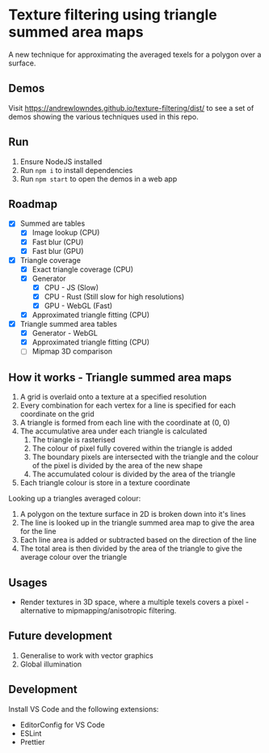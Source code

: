 # Texture filtering using triangle summed area maps
A new technique for approximating the averaged texels for a polygon over a surface.

## Demos
Visit https://andrewlowndes.github.io/texture-filtering/dist/ to see a set of demos showing the various techniques used in this repo.

## Run
1. Ensure NodeJS installed
2. Run `npm i` to install dependencies
3. Run `npm start` to open the demos in a web app

## Roadmap
- [x] Summed are tables
  - [x] Image lookup (CPU)
  - [x] Fast blur (CPU)
  - [x] Fast blur (GPU)
- [x] Triangle coverage
  - [x] Exact triangle coverage (CPU)
  - [x] Generator
    - [x] CPU - JS (Slow)
    - [x] CPU - Rust (Still slow for high resolutions)
    - [x] GPU - WebGL (Fast)
  - [x] Approximated triangle fitting (CPU)
- [x] Triangle summed area tables
  - [x] Generator - WebGL
  - [x] Approximated triangle fitting (CPU)
  - [ ] Mipmap 3D comparison

## How it works - Triangle summed area maps
1. A grid is overlaid onto a texture at a specified resolution
2. Every combination for each vertex for a line is specified for each coordinate on the grid
3. A triangle is formed from each line with the coordinate at (0, 0)
4. The accumulative area under each triangle is calculated
    1. The triangle is rasterised
    2. The colour of pixel fully covered within the triangle is added
    3. The boundary pixels are intersected with the triangle and the colour of the pixel is divided by the area of the new shape
    4. The accumulated colour is divided by the area of the triangle
4. Each triangle colour is store in a texture coordinate

Looking up a triangles averaged colour:
1. A polygon on the texture surface in 2D is broken down into it's lines
2. The line is looked up in the triangle summed area map to give the area for the line
3. Each line area is added or subtracted based on the direction of the line
4. The total area is then divided by the area of the triangle to give the average colour over the triangle

## Usages
- Render textures in 3D space, where a multiple texels covers a pixel - alternative to mipmapping/anisotropic filtering.

## Future development
1. Generalise to work with vector graphics
2. Global illumination

## Development
Install VS Code and the following extensions:
- EditorConfig for VS Code
- ESLint
- Prettier
